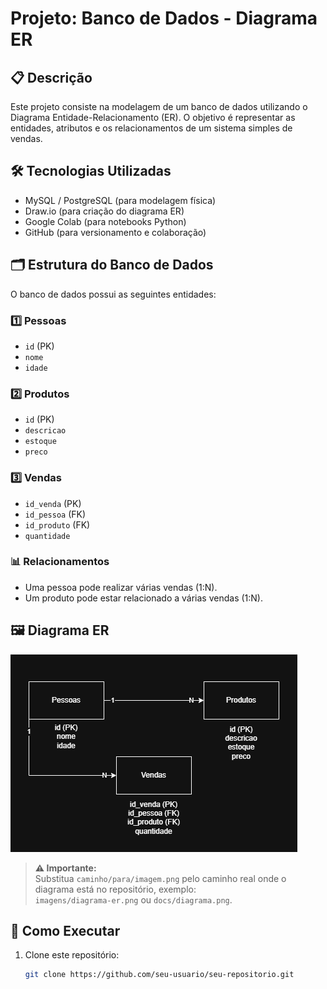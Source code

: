 # Projeto: Banco de Dados - Diagrama ER

## 📋 Descrição

Este projeto consiste na modelagem de um banco de dados utilizando o Diagrama Entidade-Relacionamento (ER). O objetivo é representar as entidades, atributos e os relacionamentos de um sistema simples de vendas.

## 🛠️ Tecnologias Utilizadas

- MySQL / PostgreSQL (para modelagem física)
- Draw.io (para criação do diagrama ER)
- Google Colab (para notebooks Python)
- GitHub (para versionamento e colaboração)

## 🗂️ Estrutura do Banco de Dados

O banco de dados possui as seguintes entidades:

### 1️⃣ Pessoas
- `id` (PK)
- `nome`
- `idade`

### 2️⃣ Produtos
- `id` (PK)
- `descricao`
- `estoque`
- `preco`

### 3️⃣ Vendas
- `id_venda` (PK)
- `id_pessoa` (FK)
- `id_produto` (FK)
- `quantidade`

### 📊 Relacionamentos

- Uma pessoa pode realizar várias vendas (1:N).
- Um produto pode estar relacionado a várias vendas (1:N).

## 🖼️ Diagrama ER

![Diagrama ER](Img/Projeto-BD-ER.png)

> **⚠️ Importante:**  
Substitua `caminho/para/imagem.png` pelo caminho real onde o diagrama está no repositório, exemplo:  
`imagens/diagrama-er.png` ou `docs/diagrama.png`.  

## 🚀 Como Executar

1. Clone este repositório:
   ```bash
   git clone https://github.com/seu-usuario/seu-repositorio.git
